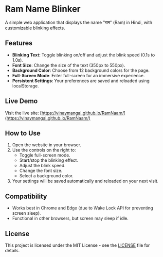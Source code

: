 # Ram Name Blinker

A simple web application that displays the name "राम" (Ram) in Hindi, with customizable blinking effects.

## Features
- **Blinking Text**: Toggle blinking on/off and adjust the blink speed (0.1s to 1.0s).
- **Font Size**: Change the size of the text (350px to 550px).
- **Background Color**: Choose from 12 background colors for the page.
- **Full-Screen Mode**: Enter full-screen for an immersive experience.
- **Persistent Settings**: Your preferences are saved and reloaded using localStorage.

## Live Demo
Visit the live site: [https://vinaymangal.github.io/RamNaam/](https://vinaymangal.github.io/RamNaam/)

## How to Use
1. Open the website in your browser.
2. Use the controls on the right to:
   - Toggle full-screen mode.
   - Start/stop the blinking effect.
   - Adjust the blink speed.
   - Change the font size.
   - Select a background color.
3. Your settings will be saved automatically and reloaded on your next visit.

## Compatibility
- Works best in Chrome and Edge (due to Wake Lock API for preventing screen sleep).
- Functional in other browsers, but screen may sleep if idle.

## License
This project is licensed under the MIT License - see the [LICENSE](LICENSE) file for details.
